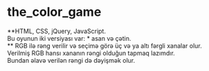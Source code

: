 # the_color_game
**HTML, CSS, jQuery, JavaScript.
<br>
Bu oyunun iki versiyası var: * asan və çətin.
<br>
** RGB 
ilə rəng verilir və seçimə görə üç və ya altı fərgli xanalar olur. Verilmiş RGB hansı xananın rəngi olduğun tapmaq lazımdır.
<br>
Bundan əlavə verilən rəngi də dəyişmək olur.
